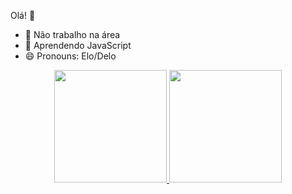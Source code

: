 Olá! 👋

- 🔭 Não trabalho na área
- 🌱 Aprendendo JavaScript
- 😄 Pronouns: Elo/Delo



<div align="center">
  <a href="https://github.com/GuilhermeDegli">
  <img height="180em" src="https://github-readme-stats.vercel.app/api?username=GuilhermeDegli&show_icons=true&theme=dracula&include_all_commits=true&count_private=true"/>
  <img height="180em" src="https://github-readme-stats.vercel.app/api/top-langs/?username=GuilhermeDegli&layout=compact&langs_count=7&theme=dracula"/>
</div>
